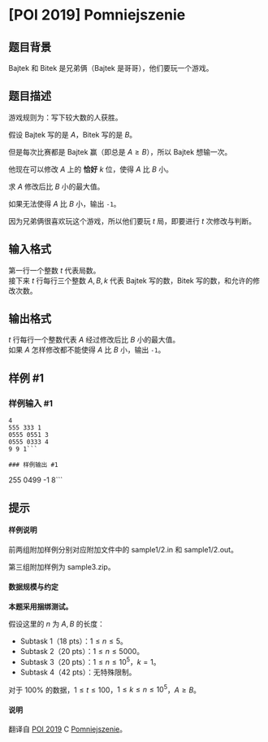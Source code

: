 # [POI 2019] Pomniejszenie

## 题目背景

Bajtek 和 Bitek 是兄弟俩（Bajtek 是哥哥），他们要玩一个游戏。

## 题目描述

游戏规则为：写下较大数的人获胜。

假设 Bajtek 写的是 $A$，Bitek 写的是 $B$。

但是每次比赛都是 Bajtek 赢（即总是 $A \ge B$），所以 Bajtek 想输一次。

他现在可以修改 $A$ 上的 **恰好** $k$ 位，使得 $A$ 比 $B$ 小。

求 $A$ 修改后比 $B$ 小的最大值。

如果无法使得 $A$ 比 $B$ 小，输出 `-1`。

因为兄弟俩很喜欢玩这个游戏，所以他们要玩 $t$ 局，即要进行 $t$ 次修改与判断。

## 输入格式

第一行一个整数 $t$ 代表局数。    
接下来 $t$ 行每行三个整数 $A,B,k$ 代表 Bajtek 写的数，Bitek 写的数，和允许的修改次数。

## 输出格式

$t$ 行每行一个整数代表 $A$ 经过修改后比 $B$ 小的最大值。    
如果 $A$ 怎样修改都不能使得 $A$ 比 $B$ 小，输出 `-1`。

## 样例 #1

### 样例输入 #1
```
4
555 333 1
0555 0551 3
0555 0333 4
9 9 1```

### 样例输出 #1

```
255
0499
-1
8```

## 提示

#### 样例说明

前两组附加样例分别对应附加文件中的 sample1/2.in 和 sample1/2.out。

第三组附加样例为 sample3.zip。

#### 数据规模与约定

**本题采用捆绑测试。**

假设这里的 $n$ 为 $A,B$ 的长度：

- Subtask 1（18 pts）：$1 \le n \le 5$。
- Subtask 2（20 pts）：$1 \le n \le 5000$。
- Subtask 3（20 pts）：$1 \le n \le 10^5$，$k=1$。
- Subtask 4（42 pts）：无特殊限制。

对于 $100\%$ 的数据，$1 \le t \le 100$，$1 \le k \le n \le 10^5$，$A \ge B$。

#### 说明

翻译自 [POI 2019](https://sio2.mimuw.edu.pl/c/oi27-1/dashboard/) C [Pomniejszenie](https://sio2.mimuw.edu.pl/c/oi27-1/p/pom/)。
